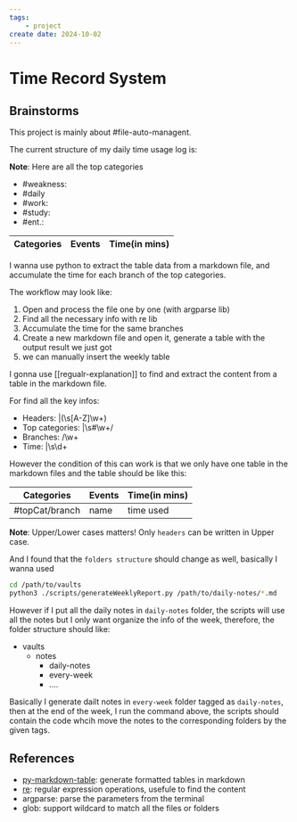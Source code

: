 ```yaml
---
tags: 
    - project
create date: 2024-10-02
---
```


# Time Record System

## Brainstorms

This project is mainly about #file-auto-managent.

The current structure of my daily time usage log is:

**Note**: Here are all the top categories

- #weakness: 
- #daily
- #work:
- #study:
- #ent.:

| Categories       | Events                       | Time(in mins) |
|------------------|------------------------------|---------------|

I wanna use python to extract the table data from a markdown file, and accumulate the time for each branch of the top categories.

The workflow may look like:

1. Open and process the file one by one (with argparse lib)
2. Find all the necessary info with re lib
3. Accumulate the time for the same branches
4. Create a new markdown file and open it, generate a table with the output result we just got
5. we can manually insert the weekly table

I gonna use [[regualr-explanation]] to find and extract the content from a table in the markdown file.

For find all the key infos:

- Headers: \|(\s[A-Z]\w+)
- Top categories: \|\s#\w+\/
- Branches: \/\w+
- Time: \|\s\d+

However the condition of this can work is that we only have one table in the markdown files and the table should be like this:

| Categories     | Events | Time(in mins) |
|----------------|--------|---------------|
| #topCat/branch | name   | time used     |

**Note**: Upper/Lower cases matters! Only `headers` can be written in Upper case.

And I found that the `folders structure` should change as well, basically I wanna used

```bash
cd /path/to/vaults
python3 ./scripts/generateWeeklyReport.py /path/to/daily-notes/*.md
```

However if I put all the daily notes in `daily-notes` folder, the scripts will use all the notes but I only want organize the info of the week, therefore, the folder structure should like:

- vaults
    - notes
        - daily-notes
        - every-week
        - ....

Basically I generate dailt notes in `every-week` folder tagged as `daily-notes`, then at the end of the week, I run the command above, the scripts should contain the code whcih move the notes to the corresponding folders by the given tags.

## References

- [py-markdown-table](https://pypi.org/project/py-markdown-table/): generate formatted tables in markdown
- [re](https://docs.python.org/3/library/re.html): regular expression operations, usefule to find the content
- argparse: parse the parameters from the terminal
- glob: support wildcard to match all the files or folders

